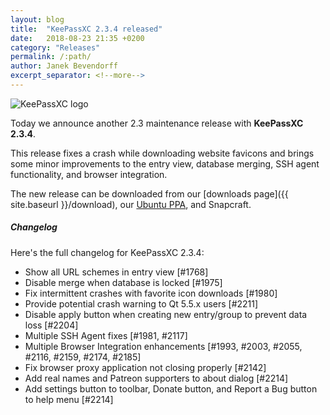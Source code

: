 ```yaml
---
layout: blog
title:  "KeePassXC 2.3.4 released"
date:   2018-08-23 21:35 +0200
category: "Releases"
permalink: /:path/
author: Janek Bevendorff
excerpt_separator: <!--more-->
---
```


<div class="blog-teaser-img">
<img src="{{ site.baseurl }}/logo.png" alt="KeePassXC logo">
</div>

Today we announce another 2.3 maintenance release with **KeePassXC 2.3.4**.

This release fixes a crash while downloading website favicons and brings
some minor improvements to the entry view, database merging, SSH agent
functionality, and browser integration.

<!--more-->

The new release can be downloaded from our
[downloads page]({{ site.baseurl }}/download), our
[Ubuntu PPA](https://launchpad.net/~phoerious/+archive/ubuntu/keepassxc/),
and Snapcraft.

<h5 id="changelog" style="clear: left">Changelog</h5>

Here's the full changelog for KeePassXC 2.3.4:

- Show all URL schemes in entry view [#1768]
- Disable merge when database is locked [#1975]
- Fix intermittent crashes with favorite icon downloads [#1980]
- Provide potential crash warning to Qt 5.5.x users [#2211]
- Disable apply button when creating new entry/group to prevent data loss [#2204]
- Multiple SSH Agent fixes [#1981, #2117]
- Multiple Browser Integration enhancements [#1993, #2003, #2055, #2116, #2159, #2174, #2185]
- Fix browser proxy application not closing properly [#2142]
- Add real names and Patreon supporters to about dialog [#2214]
- Add settings button to toolbar, Donate button, and Report a Bug button to help menu [#2214]
